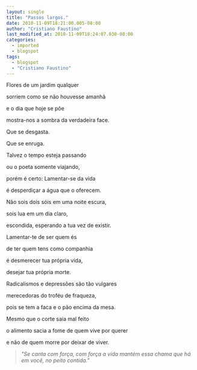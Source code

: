 ```yaml
---
layout: single
title: "Passos largos."
date: 2010-11-09T18:21:00.005-08:00
author: "Cristiano Faustino"
last_modified_at: 2010-11-09T18:24:07.030-08:00
categories:
  - imported
  - blogspot
tags:
  - blogspot
  - "Cristiano Faustino"
---
```


Flores de um jardim qualquer

sorriem como se não houvesse amanhã

e o dia que hoje se põe

mostra-nos a sombra da verdadeira face.

Que se desgasta.

Que se enruga.

Talvez o tempo esteja passando

ou o poeta somente viajando,

porém é certo: Lamentar-se da vida

é desperdiçar a água que o oferecem.

Não sois dois sóis em uma noite escura,

sois lua em um dia claro,

escondida, esperando a tua vez de existir.

Lamentar-te de ser quem és

de ter quem tens como companhia

é desmerecer tua própria vida,

desejar tua própria morte.

Radicalismos e depressões são tão vulgares

merecedoras do troféu de fraqueza,

pois se tem a faca e o pão encima da mesa.

Mesmo que o corte saia mal feito

o alimento sacia a fome de quem vive por querer

e não de quem morre por deixar de viver.



> *"Se canta com força, com força a vida mantém essa chama que há em você, no peito contida."*
